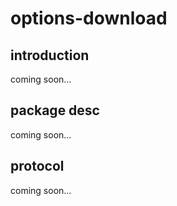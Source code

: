 # options-download

## introduction
coming soon...

## package desc
coming soon...

## protocol
coming soon...

